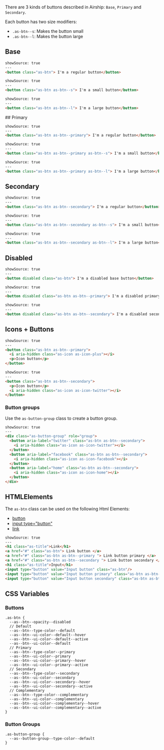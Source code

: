There are 3 kinds of buttons described in Airship: `Base`, `Primary` and `Secondary`.

Each button has two size modifiers:

- `.as-btn--s`: Makes the button small
- `.as-btn--l`: Makes the button large


## Base

```html
showSource: true
---
<button class="as-btn"> I'm a regular button</button>
```

```html
showSource: true
---
<button class="as-btn as-btn--s"> I'm a small button</button>
```

```html
showSource: true
---
<button class="as-btn as-btn--l"> I'm a large button</button>
```

## Primary

```html
showSource: true
---
<button class="as-btn as-btn--primary"> I'm a regular button</button>
```

```html
showSource: true
---
<button class="as-btn as-btn--primary as-btn--s"> I'm a small button</button>
```

```html
showSource: true
---
<button class="as-btn as-btn--primary as-btn--l"> I'm a large button</button>
```


## Secondary

```html
showSource: true
---
<button class="as-btn as-btn--secondary"> I'm a regular button</button>
```

```html
showSource: true
---
<button class="as-btn as-btn--secondary as-btn--s"> I'm a small button</button>
```

```html
showSource: true
---
<button class="as-btn as-btn--secondary as-btn--l"> I'm a large button</button>
```

## Disabled

```html
showSource: true
---
<button disabled class="as-btn"> I'm a disabled base button</button>
```

```html
showSource: true
---
<button disabled class="as-btn as-btn--primary"> I'm a disabled primary button</button>
```

```html
showSource: true
---
<button disabled class="as-btn as-btn--secondary"> I'm a disabled secondary button</button>
```

## Icons + Buttons


```html
showSource: true
---
<button class="as-btn as-btn--primary">
  <i aria-hidden class="as-icon as-icon-plus"></i>
  <p>Icon button</p>
</button>
```

```html
showSource: true
---
<button class="as-btn as-btn--secondary">
  <p>Icon button</p>
  <i aria-hidden class="as-icon as-icon-twitter"></i>
</button>
```

### Button groups

Use the `as-button-group` class to create a button group.


```html
showSource: true
---
<div class="as-button-group" role="group">
  <button aria-label="twitter" class="as-btn as-btn--secondary">
    <i aria-hidden class="as-icon as-icon-twitter"></i>
  </button>
  <button aria-label="facebook" class="as-btn as-btn--secondary">
    <i aria-hidden class="as-icon as-icon-facebook"></i>
  </button>
  <button aria-label="home" class="as-btn as-btn--secondary">
    <i aria-hidden class="as-icon as-icon-home"></i>
  </button>
</div>
```

## HTMLElements

The `as-btn` class can be used on the following Html Elements:

- [button](https://developer.mozilla.org/en-US/docs/Web/HTML/Element/button)
- [input type="button"](https://developer.mozilla.org/en-US/docs/Web/HTML/Element/input/button)
- [link](https://developer.mozilla.org/en-US/docs/Web/HTML/Element/link)

```html
showSource: true
---
<h1 class="as-title">Link</h1>
<a href="#" class="as-btn"> Link button </a>
<a href="#" class="as-btn as-btn--primary "> Link button primary </a>
<a href="#" class="as-btn as-btn--secondary "> Link button secondary </a>
<h1 class="as-title">Input</h1>
<input type="button" value="Input button" class="as-btn"/>
<input type="button" value="Input button primary" class="as-btn as-btn--primary"/>
<input type="button" value="Input button secondary" class="as-btn as-btn--secondary"/>
```

## CSS Variables

### Buttons

```
.as-btn {
  --as--btn--opacity--disabled
  // Default
  --as--btn--type-color--default
  --as--btn--ui-color--default--hover
  --as--btn--ui-color--default--active
  --as--btn--ui-color--default
  // Primary
  --as--btn--type-color--primary
  --as--btn--ui-color--primary
  --as--btn--ui-color--primary--hover
  --as--btn--ui-color--primary--active
  // Secondary
  --as--btn--type-color--secondary
  --as--btn--ui-color--secondary
  --as--btn--ui-color--secondary--hover
  --as--btn--ui-color--secondary--active
  // Complementary
  --as--btn--type-color--complementary
  --as--btn--ui-color--complementary
  --as--btn--ui-color--complementary--hover
  --as--btn--ui-color--complementary--active
}
```

### Button Groups

```
.as-button-group {
  --as--button-group--type-color--default
}
```
